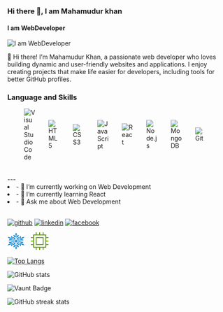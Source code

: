 ### Hi there 👋, I am Mahamudur khan
#### I am  WebDeveloper
![I am   WebDeveloper](https://i.ibb.co.com/DpWS6Tq/1.png)

👋 Hi there! I’m Mahamudur Khan, a passionate web developer who loves building dynamic and user-friendly websites and applications. I enjoy creating projects that make life easier for developers, including tools for better GitHub profiles.
### Language and Skills
<div style="display: flex; flex-wrap: wrap; gap: 20px; justify-content: center; align-items: center;">
  <img align="left" alt="Visual Studio Code" width="26px" src="https://cdn.jsdelivr.net/gh/devicons/devicon/icons/vscode/vscode-original.svg" style="padding-right:10px;" />
<img align="left" alt="HTML5" width="26px" src="https://cdn.jsdelivr.net/gh/devicons/devicon/icons/html5/html5-original.svg" style="padding-right:10px;" />
<img align="left" alt="CSS3" width="26px" src="https://cdn.jsdelivr.net/gh/devicons/devicon/icons/css3/css3-original.svg" style="padding-right:10px;" />
<img align="left" alt="JavaScript" width="26px" src="https://cdn.jsdelivr.net/gh/devicons/devicon/icons/javascript/javascript-original.svg" style="padding-right:10px;" />
<img align="left" alt="React" width="26px" src="https://cdn.jsdelivr.net/gh/devicons/devicon/icons/react/react-original.svg" style="padding-right:10px;" />
<img align="left" alt="Node.js" width="26px" src="https://cdn.jsdelivr.net/gh/devicons/devicon/icons/nodejs/nodejs-original.svg" style="padding-right:10px;" />
<img align="left" alt="MongoDB" width="26px" src="https://cdn.jsdelivr.net/gh/devicons/devicon/icons/mongodb/mongodb-original.svg" style="padding-right:10px;" />
<img align="left" alt="Git" width="26px" src="https://cdn.jsdelivr.net/gh/devicons/devicon/icons/git/git-original.svg" style="padding-right:10px;" />
</div>

<br/>
<br/>
---

<li>- 🔭 I’m currently working on Web Development </li>
<li>- 🌱 I’m currently learning React  </li>
<li>- 💬 Ask me about Web Development  </li>

<br/>


[<img src='https://cdn.jsdelivr.net/npm/simple-icons@3.0.1/icons/github.svg' alt='github' height='40'>](https://github.com/Mahamudurkhan10)  [<img src='https://cdn.jsdelivr.net/npm/simple-icons@3.0.1/icons/linkedin.svg' alt='linkedin' height='40'>](https://www.linkedin.com/in/mahamudur-khan/?trk=public-profile-join-page) [<img src='https://cdn.jsdelivr.net/npm/simple-icons@3.0.1/icons/facebook.svg' alt='facebook' height='40'>](https://www.facebook.com/profile.php?id=100092176940963)  

<a href='https://archiveprogram.github.com/'><img src='https://raw.githubusercontent.com/acervenky/animated-github-badges/master/assets/acbadge.gif' width='40' height='40'></a> <a href='https://docs.github.com/en/developers'><img src='https://raw.githubusercontent.com/acervenky/animated-github-badges/master/assets/devbadge.gif' width='40' height='40'></a> 

[![Top Langs](https://github-readme-stats.vercel.app/api/top-langs/?username=Mahamudurkhan10)](https://github.com/anuraghazra/github-readme-stats)

![GitHub stats](https://github-readme-stats.vercel.app/api?username=Mahamudurkhan10&show_icons=true&count_private=true)  

![Vaunt Badge](https://api.vaunt.dev/v1/github/entities/Mahamudurkhan10/contributions?format=svg&private=true)  

![GitHub streak stats](https://streak-stats.demolab.com/?user=Mahamudurkhan10)  

